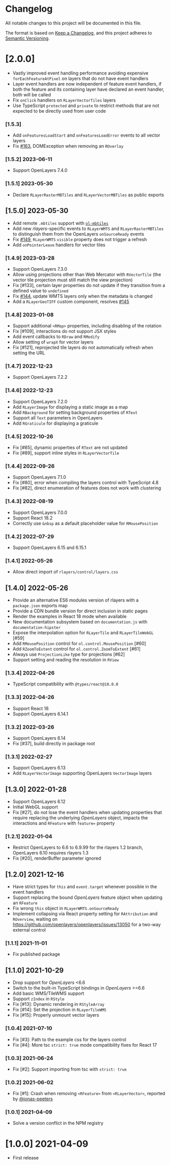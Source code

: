 # Changelog

All notable changes to this project will be documented in this file.

The format is based on [Keep a Changelog](https://keepachangelog.com/en/1.0.0/),
and this project adheres to [Semantic Versioning](https://semver.org/spec/v2.0.0.html).

# [2.0.0]

-   Vastly improved event handling performance avoiding expensive `forEachFeatureAtPixel` on layers that do not have event handlers
-   Layer event handlers are now independent of feature event handlers, if both the feature and its containing layer have declared an event handler, both will be called
-   Fix `onClick` handlers on `RLayerVectorTiles` layers
-   Use TypeScript `protected` and `private` to restrict methods that are not expected to be directly used from user code

### [1.5.3]

-   Add `onFeaturesLoadStart` and `onFeaturesLoadError` events to all vector layers
-   Fix [#163](https://github.com/mmomtchev/rlayers/issues/163), DOMException when removing an `ROverlay`

### [1.5.2] 2023-06-11

-   Support OpenLayers 7.4.0

### [1.5.1] 2023-05-30

-   Declare `RLayerRasterMBTiles` and `RLayerVectorMBTiles` as public exports

## [1.5.0] 2023-05-30

-   Add remote `.mbtiles` support with [`ol-mbtiles`](https://github.com/mmomtchev/ol-mbtiles)
-   Add new _rlayers_-specific events to `RLayerWMTS` and `RLayerRasterMBTiles` to distinguish them from the OpenLayers `onSourceReady` events
-   Fix [#149](https://github.com/mmomtchev/rlayers/issues/149), `RLayerWMTS` `visible` property does not trigger a refresh
-   Add `onPointerLeave` handlers for vector tiles

### [1.4.9] 2023-03-28

-   Support OpenLayers 7.3.0
-   Allow using projections other than Web Mercator with `RVectorTile` (the vector tile projection must still match the view projection)
-   Fix [#133], certain layer properties do not update if they transition from a defined value to `undefined`
-   Fix [#144](https://github.com/mmomtchev/rlayers/issues/144), update WMTS layers only when the metadata is changed
-   Add a `RLayerGeoTIFF` custom component, resolves [#145](https://github.com/mmomtchev/rlayers/issues/145)

### [1.4.8] 2023-01-08

-   Support additional `<RMap>` properties, including disabling of the rotation
-   Fix [#109], interactions do not support JSX styles
-   Add event callbacks to `RDraw` and `RModify`
-   Allow setting of `wrapX` for vector layers
-   Fix [#121], reprojected tile layers do not automatically refresh when setting the URL

### [1.4.7] 2022-12-23

-   Support OpenLayers 7.2.2

### [1.4.6] 2022-12-23

-   Support OpenLayers 7.2.0
-   Add `RLayerImage` for displaying a static image as a map
-   Add `RBackground` for setting background properties of `RText`
-   Support all `Text` parameters in OpenLayers
-   Add `RGraticule` for displaying a graticule

### [1.4.5] 2022-10-26

-   Fix [#85], dynamic properties of `RText` are not updated
-   Fix [#89], support inline styles in `RLayerVectorTile`

### [1.4.4] 2022-09-26

-   Support OpenLayers 7.1.0
-   Fix [#80], error when compiling the layers control with TypeScript 4.8
-   Fix [#82], direct enumeration of features does not work with clustering

### [1.4.3] 2022-08-19

-   Support OpenLayers 7.0.0
-   Support React 18.2
-   Correctly use `&nbsp` as a default placeholder value for `RMousePosition`

### [1.4.2] 2022-07-29

-   Support OpenLayers 6.15 and 6.15.1

### [1.4.1] 2022-05-26

-   Allow direct import of `rlayers/control/layers.css`

## [1.4.0] 2022-05-26

-   Provide an alternative ES6 modules version of rlayers with a `package.json` exports map
-   Provide a CDN bundle version for direct inclusion in static pages
-   Render the examples in React 18 mode when available
-   New documentation subsystem based on `documentation.js` with `documentation-hipster`
-   Expose the interpolation option for `RLayerTile` and `RLayerTileWebGL` [#59]
-   Add `RMousePosition` control for `ol.control.MousePosition` [#60]
-   Add `RZoomToExtent` control for `ol.control.ZoomToExtent` [#61]
-   Always use `ProjectionLike` type for projections [#62]
-   Support setting and reading the resolution in `RView`

### [1.3.4] 2022-04-26

-   TypeScript compatibility with `@types/react@18.0.0`

### [1.3.3] 2022-04-26

-   Support React 18
-   Support OpenLayers 6.14.1

### [1.3.2] 2022-03-26

-   Support OpenLayers 6.14
-   Fix [#37], build directly in package root

### [1.3.1] 2022-02-27

-   Support OpenLayers 6.13
-   Add `RLayerVectorImage` supporting OpenLayers `VectorImage` layers

## [1.3.0] 2022-01-28

-   Support OpenLayers 6.12
-   Initial WebGL support
-   Fix [#27], do not lose the event handlers when updating properties that require replacing the underlying _OpenLayers_ object, impacts the interactions and `RFeature` with `feature=` property

### [1.2.1] 2022-01-04

-   Restrict OpenLayers to 6.6 to 6.9.99 for the rlayers 1.2 branch, OpenLayers 6.10 requires rlayers 1.3
-   Fix [#20], renderBuffer parameter ignored

## [1.2.0] 2021-12-16

-   Have strict types for `this` and `event.target` whenever possible in the event handlers
-   Support replacing the bound _OpenLayers_ feature object when updating an `RFeature`
-   Fix wrong `this` object in `RLayerWMTS.onSourceReady`
-   Implement collapsing via React property setting for `RAttribution` and `ROverview`, waiting on <https://github.com/openlayers/openlayers/issues/13050> for a two-way external control

### [1.1.1] 2021-11-01

-   Fix published package

## [1.1.0] 2021-10-29

-   Drop support for _OpenLayers_ <6.6
-   Switch to the built-in TypeScript bindings in _OpenLayers_ >=6.6
-   Add basic WMS/TileWMS support
-   Support `zIndex` in `RStyle`
-   Fix [#13]: Dynamic rendering in `RStyleArray`
-   Fix [#14]: Set the projection in `RLayerTileWMS`
-   Fix [#15]: Properly unmount vector layers

### [1.0.4] 2021-07-10

-   Fix [#3]: Path to the example css for the layers control
-   Fix [#4]: More tsc `strict: true` mode compatibility fixes for React 17

### [1.0.3] 2021-06-24

-   Fix [#2]: Support importing from tsc with `strict: true`

### [1.0.2] 2021-06-02

-   Fix [#1]: Crash when removing `<RFeature>` from `<RLayerVector>`, reported by [@jonas-peeters](https://github.com/jonas-peeters)

### [1.0.1] 2021-04-09

-   Solve a version conflict in the NPM registry

# [1.0.0] 2021-04-09

-   First release
